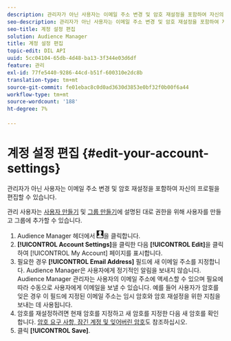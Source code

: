 ```yaml
---
description: 관리자가 아닌 사용자는 이메일 주소 변경 및 암호 재설정을 포함하여 자신의 프로필을 편집할 수 있습니다.
seo-description: 관리자가 아닌 사용자는 이메일 주소 변경 및 암호 재설정을 포함하여 자신의 프로필을 편집할 수 있습니다.
seo-title: 계정 설정 편집
solution: Audience Manager
title: 계정 설정 편집
topic-edit: DIL API
uuid: 5cc04104-65db-4d48-ba13-3f344e03d6df
feature: 관리
exl-id: 77fe5440-9286-44cd-b51f-600310e2dc8b
translation-type: tm+mt
source-git-commit: fe01ebac8c0d0ad3630d3853e0bf32f0b00f6a44
workflow-type: tm+mt
source-wordcount: '188'
ht-degree: 7%

---
```


# 계정 설정 편집 {#edit-your-account-settings}

관리자가 아닌 사용자는 이메일 주소 변경 및 암호 재설정을 포함하여 자신의 프로필을 편집할 수 있습니다.

<!-- t_edit_account_settings.xml -->

관리 사용자는 [사용자 만들기](../../features/administration/administration-overview.md#create-users) 및 [그룹 만들기](../../features/administration/administration-overview.md#create-group)에 설명된 대로 권한을 위해 사용자를 만들고 그룹에 추가할 수 있습니다.

1. Audience Manager 헤더에서 ![](assets/icon_profile.png)을 클릭합니다.
1. **[!UICONTROL Account Settings]**&#x200B;을 클릭한 다음 **[!UICONTROL Edit]**&#x200B;을 클릭하여 [!UICONTROL My Account] 페이지를 표시합니다.
1. 필요한 경우 **[!UICONTROL Email Address]** 필드에 새 이메일 주소를 지정합니다. Audience Manager은 사용자에게 정기적인 알림을 보내지 않습니다. Audience Manager 관리자는 사용자의 이메일 주소에 액세스할 수 있으며 필요에 따라 수동으로 사용자에게 이메일을 보낼 수 있습니다. 예를 들어 사용자가 암호를 잊은 경우 이 필드에 지정된 이메일 주소는 임시 암호와 암호 재설정을 위한 지침을 보내는 데 사용됩니다.
1. 암호를 재설정하려면 현재 암호를 지정하고 새 암호를 지정한 다음 새 암호를 확인합니다.
[암호 요구 사항, 잠긴 계정 및 잊어버린 암호](../../reference/password-requirements.md)도 참조하십시오.
1. 클릭 **[!UICONTROL Save]**.
